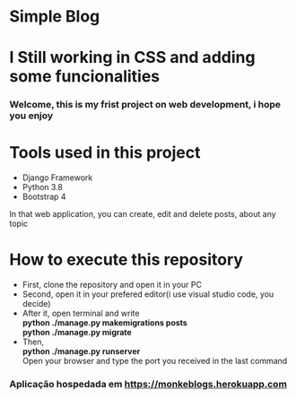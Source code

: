 # Simple Blog 

# I Still working in CSS and adding some funcionalities
### Welcome, this is my frist project on web development, i hope you enjoy

# Tools used in this project
<ul>
    <li>Django Framework
    <li>Python 3.8
    <li>Bootstrap 4
</ul>
<p>
    In that web application, you can create, edit and delete posts, about any topic
</p>

# How to execute this repository
<ul>
    <li>First, clone the repository and open it in your PC
    <li>Second, open it in your prefered editor(i use visual studio code, you decide)
    <li>After it, open terminal and write <br><strong>python ./manage.py makemigrations posts</strong><br><strong>python ./manage.py migrate</strong>
    <li>Then, <br><strong>python ./manage.py runserver</strong><br>
    Open your browser and type the port you received in the last command
</ul>

### Aplicação hospedada em https://monkeblogs.herokuapp.com